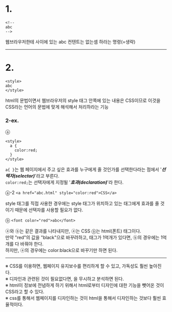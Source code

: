 # 1.
```
<!--
abc
-->
```
웹브라우저한테 <!--와 --> 사이에 있는 abc 컨텐트는 없는셈 하라는 명령(=생략)

---
# 2.
```
<style>
abc
</style>
```
 html의 문법이면서 웹브라우저의 style 태그 안쪽에 있는 내용은 CSS이므로 이것을 CSS라는 언어의 문법에 맞게 해석해서 처리하라는 기능


### 2-ex.

ⓐ
```
<style>    
  a {
    color:red;
  }
</style>
```
`a{ }`는 웹 페이지에서 주고 싶은 효과를 누구에게 줄 것인가를 선택한다라는 점에서 '___선택자(selector)___'라고 부른다.  
`color:red;`는 선택자에게 지정될 '___효과(declaration)___'라 한다.

ⓐ-2
`<a href="abc.html" style="color:red">CSS</a>`

style 태그를 직접 사용한 경우에는 style 태그가 위치하고 있는 태그에게 효과를 줄 것이기 때문에 선택자를 사용할 필요가 없다.

ⓑ
`<font color="red">abc</font>`

ⓐ와 ⓑ는 같은 결과를 나타내지만, ⓐ는 CSS ⓑ는 html(폰트) 태그이다.  
만약 "red"의 값을 "black"으로 바꾸려하고, <font> 태그가 1억개가 있다면, ⓑ의 경우에는 1억개를 다 바꿔야 한다.  
하지만, ⓐ의 경우에는 color:black으로 바꾸기만 하면 된다.  

---

※ CSS를 이용하면, 웹페이지 유지보수를 편리하게 할 수 있고, 가독성도 훨씬 높아진다.  
※ 디자인과 관련된 것이 필요없다면, <style> abc </style>을 무시하고 분석하면 된다.  
※ html이 정보에 전념하게 하기 위해서 html로부터 디자인에 대한 기능을 뺏어온 것이 CSS라고 할 수 있다.  
※ css를 통해서 웹페이지를 디자인하는 것이 html을 통해서 디자인하는 것보다 훨씬 효율적이다.  





